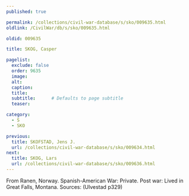 ```yaml
---
published: true

permalink: /collections/civil-war-database/s/sko/009635.html
oldlink: /CivilWar/db/s/sko/009635.html

oldid: 009635

title: SKOG, Casper

pagelist:
  exclude: false
  order: 9635
  image: 
  alt:
  caption:
  title:
  subtitle:      # Defaults to page subtitle
  teaser:

category: 
  - S 
  - SKO

previous:
  title: SKOFSTAD, Jens J.
  url: /collections/civil-war-database/s/sko/009634.html  
next:
  title: SKOG, Lars
  url: /collections/civil-war-database/s/sko/009636.html   
---
```

From Ranen, Norway. Spanish-American War: Private. Post war: Lived in Great Falls, Montana. Sources: (Ulvestad p329)